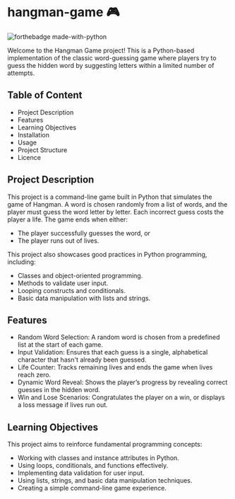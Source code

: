 # hangman-game 🎮
![forthebadge made-with-python](http://ForTheBadge.com/images/badges/made-with-python.svg)

Welcome to the Hangman Game project! This is a Python-based implementation of the classic word-guessing game where players try to guess the hidden word by suggesting letters within a limited number of attempts.

## Table of Content
* Project Description
* Features
* Learning Objectives
* Installation
* Usage
* Project Structure
* Licence

## Project Description
This project is a command-line game built in Python that simulates the game of Hangman. A word is chosen randomly from a list of words, and the player must guess the word letter by letter. Each incorrect guess costs the player a life. The game ends when either:

* The player successfully guesses the word, or
* The player runs out of lives.

This project also showcases good practices in Python programming, including:

* Classes and object-oriented programming.
* Methods to validate user input.
* Looping constructs and conditionals.
* Basic data manipulation with lists and strings.

## Features
* Random Word Selection: A random word is chosen from a predefined list at the start of each game.
* Input Validation: Ensures that each guess is a single, alphabetical character that hasn't already been guessed.
* Life Counter: Tracks remaining lives and ends the game when lives reach zero.
* Dynamic Word Reveal: Shows the player’s progress by revealing correct guesses in the hidden word.
* Win and Lose Scenarios: Congratulates the player on a win, or displays a loss message if lives run out.

## Learning Objectives
This project aims to reinforce fundamental programming concepts:

* Working with classes and instance attributes in Python.
* Using loops, conditionals, and functions effectively.
* Implementing data validation for user input.
* Using lists, strings, and basic data manipulation techniques.
* Creating a simple command-line game experience.



